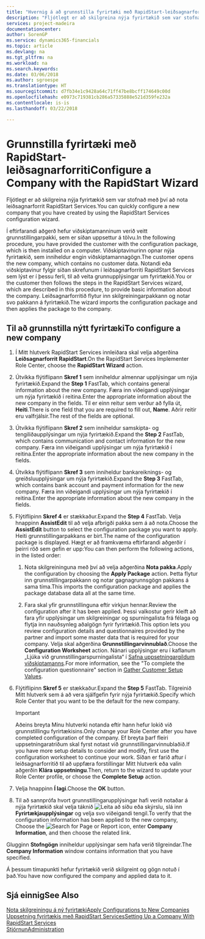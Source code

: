 ```yaml
---
title: "Hvernig á að grunnstilla fyrirtæki með RapidStart-leiðsagnarforriti | Microsoft Docs"
description: "Fljótlegt er að skilgreina nýja fyrirtækið sem var stofnað með því að nota leiðsagnarforrit RapidStart Services."
services: project-madeira
documentationcenter: 
author: SorenGP
ms.service: dynamics365-financials
ms.topic: article
ms.devlang: na
ms.tgt_pltfrm: na
ms.workload: na
ms.search.keywords: 
ms.date: 03/06/2018
ms.author: sgroespe
ms.translationtype: HT
ms.sourcegitcommit: d7fb34e1c9428a64c71ff47be8bcff174649c00d
ms.openlocfilehash: e0973c719381cb286a57335888e521d359fe232a
ms.contentlocale: is-is
ms.lasthandoff: 03/22/2018

---
```

# <a name="configure-a-company-with-the-rapidstart-wizard"></a><span data-ttu-id="1b257-103">Grunnstilla fyrirtæki með RapidStart-leiðsagnarforriti</span><span class="sxs-lookup"><span data-stu-id="1b257-103">Configure a Company with the RapidStart Wizard</span></span>
<span data-ttu-id="1b257-104">Fljótlegt er að skilgreina nýja fyrirtækið sem var stofnað með því að nota leiðsagnarforrit RapidStart Services.</span><span class="sxs-lookup"><span data-stu-id="1b257-104">You can quickly configure a new company that you have created by using the RapidStart Services configuration wizard.</span></span>

<span data-ttu-id="1b257-105">Í eftirfarandi aðgerð hefur viðskiptamanninum verið veitt grunnstillingarpakki, sem er síðan uppsettur á tölvu.</span><span class="sxs-lookup"><span data-stu-id="1b257-105">In the following procedure, you have provided the customer with the configuration package, which is then installed on a computer.</span></span> <span data-ttu-id="1b257-106">Viðskiptavinurinn opnar nýja fyrirtækið, sem inniheldur engin viðskiptamannagögn.</span><span class="sxs-lookup"><span data-stu-id="1b257-106">The customer opens the new company, which contains no customer data.</span></span> <span data-ttu-id="1b257-107">Notandi eða viðskiptavinur fylgir síðan skrefunum í leiðsagnarforriti RapidStart Services sem lýst er í þessu ferli, til að veita grunnupplýsingar um fyrirtækið.</span><span class="sxs-lookup"><span data-stu-id="1b257-107">You or the customer then follows the steps in the RapidStart Services wizard, which are described in this procedure, to provide basic information about the company.</span></span> <span data-ttu-id="1b257-108">Leiðsagnarforritið flytur inn skilgreiningarpakkann og notar svo pakkann á fyrirtækið.</span><span class="sxs-lookup"><span data-stu-id="1b257-108">The wizard imports the configuration package and then applies the package to the company.</span></span>  

## <a name="to-configure-a-new-company"></a><span data-ttu-id="1b257-109">Til að grunnstilla nýtt fyrirtæki</span><span class="sxs-lookup"><span data-stu-id="1b257-109">To configure a new company</span></span>  
1. <span data-ttu-id="1b257-110">Í Mitt hlutverk RapidStart Services innleiðara skal velja aðgerðina **Leiðsagnarforrit RapidStart**.</span><span class="sxs-lookup"><span data-stu-id="1b257-110">On the RapidStart Services Implementer Role Center, choose the **RapidStart Wizard** action.</span></span>  
2. <span data-ttu-id="1b257-111">Útvíkka flýtiflipann **Skref 1** sem inniheldur almennar upplýsingar um nýja fyrirtækið.</span><span class="sxs-lookup"><span data-stu-id="1b257-111">Expand the **Step 1** FastTab, which contains general information about the new company.</span></span> <span data-ttu-id="1b257-112">Færa inn viðeigandi upplýsingar um nýja fyrirtækið í reitina.</span><span class="sxs-lookup"><span data-stu-id="1b257-112">Enter the appropriate information about the new company in the fields.</span></span> <span data-ttu-id="1b257-113">Til er einn reitur sem verður að fylla út, **Heiti**.</span><span class="sxs-lookup"><span data-stu-id="1b257-113">There is one field that you are required to fill out, **Name**.</span></span> <span data-ttu-id="1b257-114">Aðrir reitir eru valfrjálsir.</span><span class="sxs-lookup"><span data-stu-id="1b257-114">The rest of the fields are optional.</span></span>  
3. <span data-ttu-id="1b257-115">Útvíkka flýtiflipann **Skref 2** sem inniheldur samskipta- og tengiliðaupplýsingar um nýja fyrirtækið.</span><span class="sxs-lookup"><span data-stu-id="1b257-115">Expand the **Step 2** FastTab, which contains communication and contact information for the new company.</span></span> <span data-ttu-id="1b257-116">Færa inn viðeigandi upplýsingar um nýja fyrirtækið í reitina.</span><span class="sxs-lookup"><span data-stu-id="1b257-116">Enter the appropriate information about the new company in the fields.</span></span>
4. <span data-ttu-id="1b257-117">Útvíkka flýtiflipann **Skref 3** sem inniheldur bankareiknings- og greiðsluupplýsingar um nýja fyrirtækið.</span><span class="sxs-lookup"><span data-stu-id="1b257-117">Expand the **Step 3** FastTab, which contains bank account and payment information for the new company.</span></span> <span data-ttu-id="1b257-118">Færa inn viðeigandi upplýsingar um nýja fyrirtækið í reitina.</span><span class="sxs-lookup"><span data-stu-id="1b257-118">Enter the appropriate information about the new company in the fields.</span></span>  
5. <span data-ttu-id="1b257-119">Flýtiflipinn **Skref 4** er stækkaður.</span><span class="sxs-lookup"><span data-stu-id="1b257-119">Expand the **Step 4** FastTab.</span></span> <span data-ttu-id="1b257-120">Velja hnappinn **AssistEdit** til að velja afbrigði pakka sem á að nota.</span><span class="sxs-lookup"><span data-stu-id="1b257-120">Choose the **AssistEdit** button to select the configuration package you want to apply.</span></span> <span data-ttu-id="1b257-121">Heiti grunnstillingarpakkans er birt.</span><span class="sxs-lookup"><span data-stu-id="1b257-121">The name of the configuration package is displayed.</span></span> <span data-ttu-id="1b257-122">Hægt er að framkvæma eftirfarandi aðgerðir í þeirri röð sem gefin er upp:</span><span class="sxs-lookup"><span data-stu-id="1b257-122">You can then perform the following actions, in the listed order:</span></span>  

    1. <span data-ttu-id="1b257-123">Nota skilgreininguna með því að velja aðgerðina **Nota pakka**.</span><span class="sxs-lookup"><span data-stu-id="1b257-123">Apply the configuration by choosing the **Apply Package** action.</span></span> <span data-ttu-id="1b257-124">Þetta flytur inn grunnstillingarpakkann og notar gagnagrunnsgögn pakkans á sama tíma.</span><span class="sxs-lookup"><span data-stu-id="1b257-124">This imports the configuration package and applies the package database data all at the same time.</span></span>  

    2. <span data-ttu-id="1b257-125">Fara skal yfir grunnstillinguna eftir virkjun hennar.</span><span class="sxs-lookup"><span data-stu-id="1b257-125">Review the configuration after it has been applied.</span></span> <span data-ttu-id="1b257-126">Þessi valkostur gerir kleift að fara yfir upplýsingar um skilgreiningar og spurningalista frá félaga og flytja inn nauðsynleg aðalgögn fyrir fyrirtækið.</span><span class="sxs-lookup"><span data-stu-id="1b257-126">This option lets you review configuration details and questionnaires provided by the partner and import some master data that is required for your company.</span></span> <span data-ttu-id="1b257-127">Velja skal aðgerðina **Grunnstillingarvinnublað**.</span><span class="sxs-lookup"><span data-stu-id="1b257-127">Choose the **Configuration Worksheet** action.</span></span> <span data-ttu-id="1b257-128">Nánari upplýsingar eru í kaflanum „Ljúka við grunnstillingarspurningalista“ í [Safna uppsetningargildum viðskiptamanns](admin-gather-customer-setup-values.md).</span><span class="sxs-lookup"><span data-stu-id="1b257-128">For more information, see the "To complete the configuration questionnaire" section in [Gather Customer Setup Values](admin-gather-customer-setup-values.md).</span></span>  

6. <span data-ttu-id="1b257-129">Flýtiflipinn **Skref 5** er stækkaður.</span><span class="sxs-lookup"><span data-stu-id="1b257-129">Expand the **Step 5** FastTab.</span></span> <span data-ttu-id="1b257-130">Tilgreinið Mitt hlutverk sem á að vera sjálfgefin fyrir nýja fyrirtækið.</span><span class="sxs-lookup"><span data-stu-id="1b257-130">Specify which Role Center that you want to be the default for the new company.</span></span>  

    > [!IMPORTANT]  
    >  <span data-ttu-id="1b257-131">Aðeins breyta Mínu hlutverki notanda eftir hann hefur lokið við grunnstillingu fyrirtækisins.</span><span class="sxs-lookup"><span data-stu-id="1b257-131">Only change your Role Center after you have completed configuration of the company.</span></span> <span data-ttu-id="1b257-132">Ef breyta þarf fleiri uppsetningaratriðum skal fyrst notast við grunnstillingarvinnublaðið.</span><span class="sxs-lookup"><span data-stu-id="1b257-132">If you have more setup details to consider and modify, first use the configuration worksheet to continue your work.</span></span> <span data-ttu-id="1b257-133">Síðan er farið aftur í leiðsagnarforritið til að uppfæra forstillingar Mitt hlutverk eða valin aðgerðin **Klára uppsetningu**.</span><span class="sxs-lookup"><span data-stu-id="1b257-133">Then, return to the wizard to update your Role Center profile, or choose the **Complete Setup** action.</span></span>

7. <span data-ttu-id="1b257-134">Velja hnappinn **Í lagi**.</span><span class="sxs-lookup"><span data-stu-id="1b257-134">Choose the **OK** button.</span></span>  
8. <span data-ttu-id="1b257-135">Til að sannprófa hvort grunnstillingarupplýsingar hafi verið notaðar á nýja fyrirtækið skal velja táknið ![Leita að síðu eða skýrslu](media/ui-search/search_small.png "Leita að síðu eða skýrslutákni"), slá inn **Fyrirtækjaupplýsingar** og velja svo viðeigandi tengil.</span><span class="sxs-lookup"><span data-stu-id="1b257-135">To verify that the configuration information has been applied to the new company, Choose the ![Search for Page or Report](media/ui-search/search_small.png "Search for Page or Report icon") icon, enter **Company Information**, and then choose the related link.</span></span>

<span data-ttu-id="1b257-136">Glugginn **Stofngögn** inniheldur upplýsingar sem hafa verið tilgreindar.</span><span class="sxs-lookup"><span data-stu-id="1b257-136">The **Company Information** window contains information that you have specified.</span></span>   

<span data-ttu-id="1b257-137">Á þessum tímapunkti hefur fyrirtækið verið skilgreint og gögn notuð í það.</span><span class="sxs-lookup"><span data-stu-id="1b257-137">You have now configured the company and applied data to it.</span></span>  

## <a name="see-also"></a><span data-ttu-id="1b257-138">Sjá einnig</span><span class="sxs-lookup"><span data-stu-id="1b257-138">See Also</span></span>  
[<span data-ttu-id="1b257-139">Nota skilgreiningu á ný fyrirtæki</span><span class="sxs-lookup"><span data-stu-id="1b257-139">Apply Configurations to New Companies</span></span>](admin-apply-configuration-to-new-companies.md)  
[<span data-ttu-id="1b257-140">Uppsetning fyrirtækis með RapidStart Services</span><span class="sxs-lookup"><span data-stu-id="1b257-140">Setting Up a Company With RapidStart Services</span></span>](admin-set-up-a-company-with-rapidstart.md)  
[<span data-ttu-id="1b257-141">Stjórnun</span><span class="sxs-lookup"><span data-stu-id="1b257-141">Administration</span></span>](admin-setup-and-administration.md)


